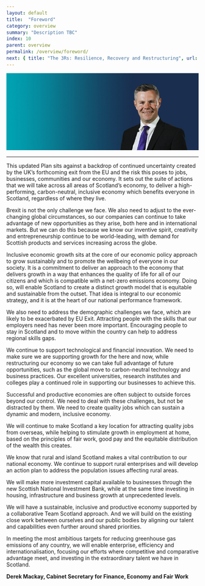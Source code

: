 ```yaml
---
layout: default
title:  "Foreword"
category: overview
summary: "Description TBC"
index: 10
parent: overview
permalink: /overview/foreword/
next: { title: "The 3Rs: Resilience, Recovery and Restructuring", url: "/overview/resilience-recovery-restructuring/"}
---
```


![A photograph of Derek Mackay, Cabinet Secretary for Finance, Economy and Fair Work](/assets/images/pageimages/Overview.1.jpg)  

---

This updated Plan sits against a backdrop of continued uncertainty created by the UK’s forthcoming exit from the EU and the risk this poses to jobs, businesses, communities and our economy.  It sets out the suite of actions that we will take across all areas of Scotland’s economy, to deliver a high-performing, carbon-neutral, inclusive economy which benefits everyone in Scotland, regardless of where they live.  

Brexit is not the only challenge we face.  We also need to adjust to the ever-changing global circumstances, so our companies can continue to take advantage of new opportunities as they arise, both here and in international markets.  But we can do this because we know our inventive spirit, creativity and entrepreneurship continue to be world-leading, with demand for Scottish products and services increasing across the globe.  

Inclusive economic growth sits at the core of our economic policy approach to grow sustainably and to promote the wellbeing of everyone in our society.  It is a commitment to deliver an approach to the economy that delivers growth in a way that enhances the quality of life for all of our citizens and which is compatible with a net-zero emissions economy.  Doing so, will enable Scotland to create a distinct growth model that is equitable and sustainable from the outset. That idea is integral to our economic strategy, and it is at the heart of our national performance framework.  

We also need to address the demographic challenges we face, which are likely to be exacerbated by EU Exit.  Attracting people with the skills that our employers need has never been more important.  Encouraging people to stay in Scotland and to move within the country can help to address regional skills gaps.  

We continue to support technological and financial innovation.  We need to make sure we are supporting growth for the here and now, while restructuring our economy so we can take full advantage of future opportunities, such as the global move to carbon-neutral technology and business practices.  Our excellent universities, research institutes and colleges play a continued role in supporting our businesses to achieve this.  

Successful and productive economies are often subject to outside forces beyond our control.  We need to deal with these challenges, but not be distracted by them.  We need to create quality jobs which can sustain a dynamic and modern, inclusive economy.  

We will continue to make Scotland a key location for attracting quality jobs from overseas, while helping to stimulate growth in employment at home, based on the principles of fair work, good pay and the equitable distribution of the wealth this creates.  

We know that rural and island Scotland makes a vital contribution to our national economy.  We continue to support rural enterprises and will develop an action plan to address the population issues affecting rural areas.  

We will make more investment capital available to businesses through the new Scottish National Investment Bank, while at the same time investing in housing, infrastructure and business growth at unprecedented levels.  

We will have a sustainable, inclusive and productive economy supported by a collaborative Team Scotland approach. And we will build on the existing close work between ourselves and our public bodies by aligning our talent and capabilities even further around shared priorities.  

In meeting the most ambitious targets for reducing greenhouse gas emissions of any country, we will enable enterprise, efficiency and internationalisation, focusing our efforts where competitive and comparative advantage meet, and investing in the extraordinary talent we have in Scotland.  

**Derek Mackay, Cabinet Secretary for Finance, Economy and Fair Work**
